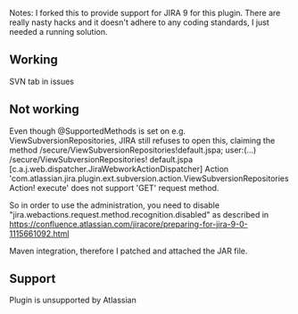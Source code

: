 Notes:
I forked this to provide support for JIRA 9 for this plugin. There are really nasty hacks and it doesn't adhere to any coding
standards, I just needed a running solution.

Working
-----------
SVN tab in issues

Not working
-----------
Even though @SupportedMethods is set on e.g. ViewSubversionRepositories, JIRA still refuses to open this,
claiming the method /secure/ViewSubversionRepositories!default.jspa; user:(...) /secure/ViewSubversionRepositories!
default.jspa [c.a.j.web.dispatcher.JiraWebworkActionDispatcher] Action 'com.atlassian.jira.plugin.ext.subversion.action.ViewSubversionRepositoriesAction!
execute' does not support 'GET' request method.

So in order to use the administration, you need to disable "jira.webactions.request.method.recognition.disabled" as described
in https://confluence.atlassian.com/jiracore/preparing-for-jira-9-0-1115661092.html

Maven integration, therefore I patched and attached the JAR file.

Support
-----------
Plugin is unsupported by Atlassian
